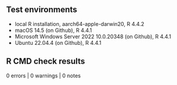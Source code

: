 ## Test environments

* local R installation, aarch64-apple-darwin20, R 4.4.2
* macOS 14.5 (on Github), R 4.4.1
* Microsoft Windows Server 2022 10.0.20348 (on Github), R 4.4.1
* Ubuntu 22.04.4 (on Github), R 4.4.1

## R CMD check results

0 errors | 0 warnings | 0 notes

